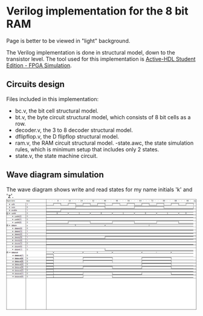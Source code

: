 # Verilog implementation for the 8 bit RAM

Page is better to be viewed in "light" background.

The Verilog implementation is done in structural model, down to the transistor level. The tool used for this implementation is [Active-HDL Student Edition - FPGA Simulation](https://www.aldec.com/en/products/fpga_simulation/active_hdl_student).

## Circuits design

Files included in this implementation:

- bc.v, the bit cell structural model.
- bt.v, the byte circuit structural model, which consists of 8 bit cells as a row.
- decoder.v, the 3 to 8 decoder structural model.
- dflipflop.v, the D flipflop structural model.
- ram.v, the RAM circuit structural model.
-state.awc, the state simulation rules, which is minimum setup that includes only 2 states.
- state.v, the state machine circuit.

## Wave diagram simulation

The wave diagram shows write and read states for my name initials 'k' and 'z'.
![wave](state0.bmp)

